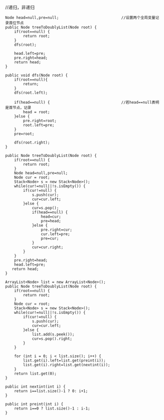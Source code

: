 //递归，非递归
	
	Node head=null,pre=null;							//设置两个全局变量记录首位节点
	public Node treeToDoublyList(Node root) {
        if(root==null) {
        	return root;
        }   
        dfs(root);
        
        head.left=pre;
        pre.right=head;
        return head;
    }
	
	public void dfs(Node root) {
		if(root==null){
			return;
		}
		dfs(root.left);
		
		if(head==null) {								//若head==null表明是首节点，记录
			head = root;				
		}else {
			pre.right=root;
			root.left=pre;			
		}
		pre=root;
		
		dfs(root.right);
	}
	
	public Node treeToDoublyList(Node root) {
        if(root==null) {
        	return root;
        }
        Node head=null,pre=null;
        Node cur = root;
        Stack<Node> s = new Stack<Node>();
        while(cur!=null||!s.isEmpty()) {
        	if(cur!=null) {
        		s.push(cur);
        		cur=cur.left;
        	}else {
        		cur=s.pop();
        		if(head==null) {
        			head=cur;
        			pre=head;
        		}else {
        			pre.right=cur;
        			cur.left=pre;
        			pre=cur;
        		}
        		cur=cur.right;
        	}
        } 
        pre.right=head;
        head.left=pre;
       return head;
    }
	
	ArrayList<Node> list = new ArrayList<Node>();
	public Node treeToDoublyList(Node root) {
        if(root==null) {
        	return root;
        }
        Node cur = root;
        Stack<Node> s = new Stack<Node>();
        while(cur!=null||!s.isEmpty()) {
        	if(cur!=null) {
        		s.push(cur);
        		cur=cur.left;
        	}else {
        		list.add(s.peek());
        		cur=s.pop().right;
        	}
        }       
       
        for (int i = 0; i < list.size(); i++) {
			list.get(i).left=list.get(preint(i));
			list.get(i).right=list.get(nextint(i));
		}
        return list.get(0);
    }
	
	public int nextint(int i) {
		return i==list.size()-1 ? 0: i+1;
	}
	
	public int preint(int i) {
		return i==0 ? list.size()-1 : i-1;
	}
